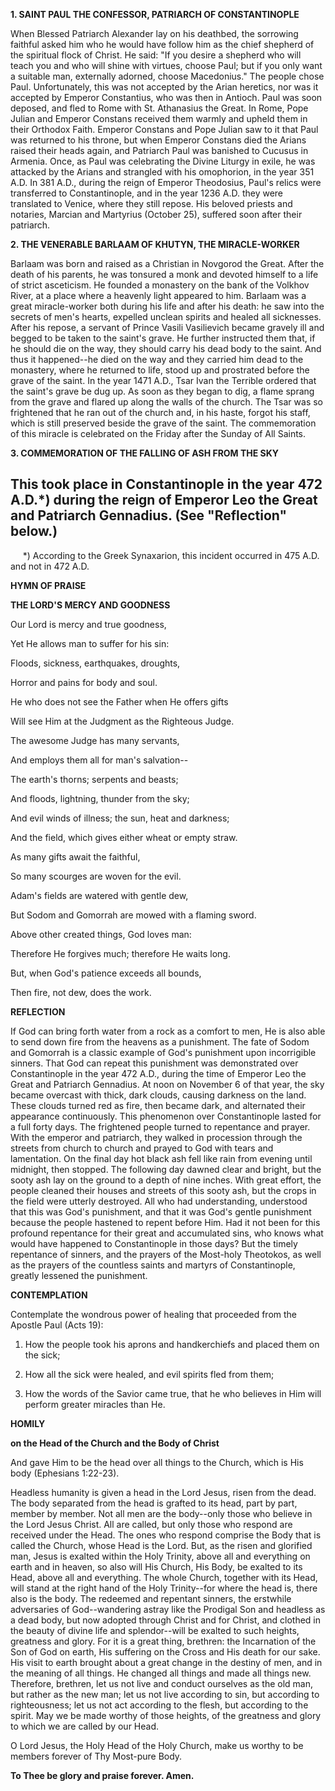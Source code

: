 
**1. SAINT PAUL THE CONFESSOR, PATRIARCH OF CONSTANTINOPLE**

When Blessed Patriarch Alexander lay on his deathbed, the sorrowing faithful asked him who he would have follow him as the chief shepherd of the spiritual flock of Christ. He said: "If you desire a shepherd who will teach you and who will shine with virtues, choose Paul; but if you only want a suitable man, externally adorned, choose Macedonius." The people chose Paul. Unfortunately, this was not accepted by the Arian heretics, nor was it accepted by Emperor Constantius, who was then in Antioch. Paul was soon deposed, and fled to Rome with St. Athanasius the Great. In Rome, Pope Julian and Emperor Constans received them warmly and upheld them in their Orthodox Faith. Emperor Constans and Pope Julian saw to it that Paul was returned to his throne, but when Emperor Constans died the Arians raised their heads again, and Patriarch Paul was banished to Cucusus in Armenia. Once, as Paul was celebrating the Divine Liturgy in exile, he was attacked by the Arians and strangled with his omophorion, in the year 351 A.D. In 381 A.D., during the reign of Emperor Theodosius, Paul's relics were transferred to Constantinople, and in the year 1236 A.D. they were translated to Venice, where they still repose. His beloved priests and notaries, Marcian and Martyrius (October 25), suffered soon after their patriarch.

**2. THE VENERABLE BARLAAM OF KHUTYN, THE MIRACLE-WORKER**

Barlaam was born and raised as a Christian in Novgorod the Great. After the death of his parents, he was tonsured a monk and devoted himself to a life of strict asceticism. He founded a monastery on the bank of the Volkhov River, at a place where a heavenly light appeared to him. Barlaam was a great miracle-worker both during his life and after his death: he saw into the secrets of men's hearts, expelled unclean spirits and healed all sicknesses. After his repose, a servant of Prince Vasili Vasilievich became gravely ill and begged to be taken to the saint's grave. He further instructed them that, if he should die on the way, they should carry his dead body to the saint. And thus it happened--he died on the way and they carried him dead to the monastery, where he returned to life, stood up and prostrated before the grave of the saint. In the year 1471 A.D., Tsar Ivan the Terrible ordered that the saint's grave be dug up. As soon as they began to dig, a flame sprang from the grave and flared up along the walls of the church. The Tsar was so frightened that he ran out of the church and, in his haste, forgot his staff, which is still preserved beside the grave of the saint. The commemoration of this miracle is celebrated on the Friday after the Sunday of All Saints.

**3. COMMEMORATION OF THE FALLING OF ASH FROM THE SKY**

This took place in Constantinople in the year 472 A.D.*) during the reign of Emperor Leo the Great and Patriarch Gennadius. (See "Reflection" below.)
--------------------
     *) According to the Greek Synaxarion, this incident occurred in 475 A.D. and not in 472 A.D.



**HYMN OF PRAISE**


**THE LORD'S MERCY AND GOODNESS**

Our Lord is mercy and true goodness,

Yet He allows man to suffer for his sin:

Floods, sickness, earthquakes, droughts,

Horror and pains for body and soul.

He who does not see the Father when He offers gifts

Will see Him at the Judgment as the Righteous Judge.

The awesome Judge has many servants,

And employs them all for man's salvation--

The earth's thorns; serpents and beasts;

And floods, lightning, thunder from the sky;

And evil winds of illness; the sun, heat and darkness;

And the field, which gives either wheat or empty straw.

As many gifts await the faithful,

So many scourges are woven for the evil.

Adam's fields are watered with gentle dew,

But Sodom and Gomorrah are mowed with a flaming sword.

Above other created things, God loves man:

Therefore He forgives much; therefore He waits long.

But, when God's patience exceeds all bounds,

Then fire, not dew, does the work.


**REFLECTION**

If God can bring forth water from a rock as a comfort to men, He is also able to send down fire from the heavens as a punishment. The fate of Sodom and Gomorrah is a classic example of God's punishment upon incorrigible sinners. That God can repeat this punishment was demonstrated over Constantinople in the year 472 A.D., during the time of Emperor Leo the Great and Patriarch Gennadius. At noon on November 6 of that year, the sky became overcast with thick, dark clouds, causing darkness on the land. These clouds turned red as fire, then became dark, and alternated their appearance continuously. This phenomenon over Constantinople lasted for a full forty days. The frightened people turned to repentance and prayer. With the emperor and patriarch, they walked in procession through the streets from church to church and prayed to God with tears and lamentation. On the final day hot black ash fell like rain from evening until midnight, then stopped. The following day dawned clear and bright, but the sooty ash lay on the ground to a depth of nine inches. With great effort, the people cleaned their houses and streets of this sooty ash, but the crops in the field were utterly destroyed. All who had understanding, understood that this was God's punishment, and that it was God's gentle punishment because the people hastened to repent before Him. Had it not been for this profound repentance for their great and accumulated sins, who knows what would have happened to Constantinople in those days? But the timely repentance of sinners, and the prayers of the Most-holy Theotokos, as well as the prayers of the countless saints and martyrs of Constantinople, greatly lessened the punishment.



**CONTEMPLATION**

Contemplate the wondrous power of healing that proceeded from the Apostle Paul (Acts 19):

1.  How the people took his aprons and handkerchiefs and placed them on the sick;

1.  How all the sick were healed, and evil spirits fled from them;

1.  How the words of the Savior came true, that he who believes in Him will perform greater miracles than He.



**HOMILY**

**on the Head of the Church and the Body of Christ**

And gave Him to be the head over all things to the Church, which is His body (Ephesians 1:22-23).

Headless humanity is given a head in the Lord Jesus, risen from the dead. The body separated from the head is grafted to its head, part by part, member by member. Not all men are the body--only those who believe in the Lord Jesus Christ. All are called, but only those who respond are received under the Head. The ones who respond comprise the Body that is called the Church, whose Head is the Lord. But, as the risen and glorified man, Jesus is exalted within the Holy Trinity, above all and everything on earth and in heaven, so also will His Church, His Body, be exalted to its Head, above all and everything. The whole Church, together with its Head, will stand at the right hand of the Holy Trinity--for where the head is, there also is the body. The redeemed and repentant sinners, the erstwhile adversaries of God--wandering astray like the Prodigal Son and headless as a dead body, but now adopted through Christ and for Christ, and clothed in the beauty of divine life and splendor--will be exalted to such heights, greatness and glory. For it is a great thing, brethren: the Incarnation of the Son of God on earth, His suffering on the Cross and His death for our sake. His visit to earth brought about a great change in the destiny of men, and in the meaning of all things. He changed all things and made all things new. Therefore, brethren, let us not live and conduct ourselves as the old man, but rather as the new man; let us not live according to sin, but according to righteousness; let us not act according to the flesh, but according to the spirit. May we be made worthy of those heights, of the greatness and glory to which we are called by our Head.

O Lord Jesus, the Holy Head of the Holy Church, make us worthy to be members forever of Thy Most-pure Body.

**To Thee be glory and praise forever. Amen.**
